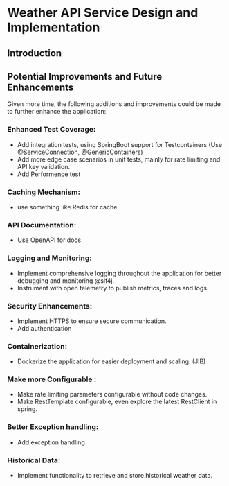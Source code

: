 # Weather API Service Design and Implementation

## Introduction

## Potential Improvements and Future Enhancements
Given more time, the following additions and improvements could be made to further enhance the application:

### Enhanced Test Coverage:
- Add integration tests, using SpringBoot support for Testcontainers (Use @ServiceConnection, @GenericContainers)
- Add more edge case scenarios in unit tests, mainly for rate limiting and API key validation.
- Add Performence test

### Caching Mechanism:
- use something like Redis for cache
### API Documentation:
- Use OpenAPI for docs

### Logging and Monitoring:
- Implement comprehensive logging throughout the application for better debugging and monitoring @slf4j.
- Instrument with open telemetry to publish metrics, traces and logs.

### Security Enhancements:
- Implement HTTPS to ensure secure communication.
- Add  authentication

### Containerization:
- Dockerize the application for easier deployment and scaling. (JIB)

### Make more Configurable :
- Make rate limiting parameters configurable without code changes. 
- Make RestTemplate configurable, even explore the latest RestClient in spring.

### Better Exception handling:
- Add exception handling

### Historical Data:
- Implement functionality to retrieve and store historical weather data.